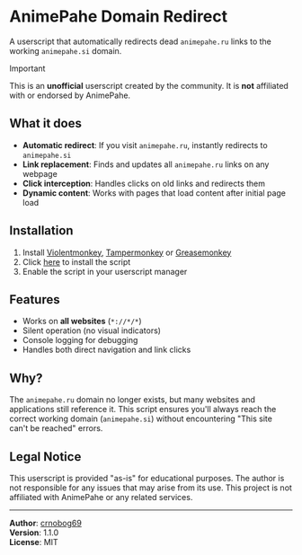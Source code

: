 # AnimePahe Domain Redirect

A userscript that automatically redirects dead `animepahe.ru` links to the working `animepahe.si` domain.

> [!IMPORTANT]
> This is an **unofficial** userscript created by the community. It is **not** affiliated with or endorsed by AnimePahe.

## What it does

- **Automatic redirect**: If you visit `animepahe.ru`, instantly redirects to `animepahe.si`
- **Link replacement**: Finds and updates all `animepahe.ru` links on any webpage
- **Click interception**: Handles clicks on old links and redirects them
- **Dynamic content**: Works with pages that load content after initial page load

## Installation

1. Install [Violentmonkey](https://violentmonkey.github.io/), [Tampermonkey](https://www.tampermonkey.net/) or [Greasemonkey](https://www.greasespot.net/)
2. Click [here](https://raw.githubusercontent.com/crnobog69/animepahe-redirect/main/animepahe-redirect.user.js) to install the script
3. Enable the script in your userscript manager

## Features

- Works on **all websites** (`*://*/*`)
- Silent operation (no visual indicators)
- Console logging for debugging
- Handles both direct navigation and link clicks

## Why?

The `animepahe.ru` domain no longer exists, but many websites and applications still reference it. This script ensures you'll always reach the correct working domain (`animepahe.si`) without encountering "This site can't be reached" errors.

## Legal Notice

This userscript is provided "as-is" for educational purposes. The author is not responsible for any issues that may arise from its use. This project is not affiliated with AnimePahe or any related services.

---

**Author**: [crnobog69](https://github.com/crnobog69)  
**Version**: 1.1.0  
**License**: MIT
